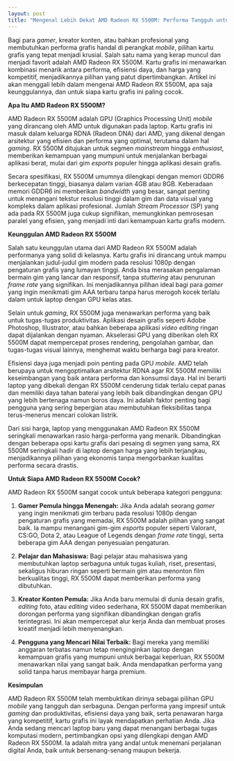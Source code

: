 ```yaml
---
layout: post
title: "Mengenal Lebih Dekat AMD Radeon RX 5500M: Performa Tangguh untuk Kebutuhan Mobile"
---
```


Bagi para *gamer*, kreator konten, atau bahkan profesional yang membutuhkan performa grafis handal di perangkat *mobile*, pilihan kartu grafis yang tepat menjadi krusial. Salah satu nama yang kerap muncul dan menjadi favorit adalah AMD Radeon RX 5500M. Kartu grafis ini menawarkan kombinasi menarik antara performa, efisiensi daya, dan harga yang kompetitif, menjadikannya pilihan yang patut dipertimbangkan. Artikel ini akan menggali lebih dalam mengenai AMD Radeon RX 5500M, apa saja keunggulannya, dan untuk siapa kartu grafis ini paling cocok.

**Apa Itu AMD Radeon RX 5500M?**

AMD Radeon RX 5500M adalah GPU (Graphics Processing Unit) *mobile* yang dirancang oleh AMD untuk digunakan pada laptop. Kartu grafis ini masuk dalam keluarga RDNA (Radeon DNA) dari AMD, yang dikenal dengan arsitektur yang efisien dan performa yang optimal, terutama dalam hal *gaming*. RX 5500M ditujukan untuk segmen *mainstream* hingga *enthusiast*, memberikan kemampuan yang mumpuni untuk menjalankan berbagai aplikasi berat, mulai dari gim *esports* populer hingga aplikasi desain grafis.

Secara spesifikasi, RX 5500M umumnya dilengkapi dengan memori GDDR6 berkecepatan tinggi, biasanya dalam varian 4GB atau 8GB. Keberadaan memori GDDR6 ini memberikan *bandwidth* yang besar, sangat penting untuk menangani tekstur resolusi tinggi dalam gim dan data visual yang kompleks dalam aplikasi profesional. Jumlah *Stream Processor* (SP) yang ada pada RX 5500M juga cukup signifikan, memungkinkan pemrosesan paralel yang efisien, yang menjadi inti dari kemampuan kartu grafis modern.

**Keunggulan AMD Radeon RX 5500M**

Salah satu keunggulan utama dari AMD Radeon RX 5500M adalah performanya yang solid di kelasnya. Kartu grafis ini dirancang untuk mampu menjalankan judul-judul gim modern pada resolusi 1080p dengan pengaturan grafis yang lumayan tinggi. Anda bisa merasakan pengalaman bermain gim yang lancar dan responsif, tanpa *stuttering* atau penurunan *frame rate* yang signifikan. Ini menjadikannya pilihan ideal bagi para *gamer* yang ingin menikmati gim AAA terbaru tanpa harus merogoh kocek terlalu dalam untuk laptop dengan GPU kelas atas.

Selain untuk *gaming*, RX 5500M juga menawarkan performa yang baik untuk tugas-tugas produktivitas. Aplikasi desain grafis seperti Adobe Photoshop, Illustrator, atau bahkan beberapa aplikasi *video editing* ringan dapat dijalankan dengan nyaman. Akselerasi GPU yang diberikan oleh RX 5500M dapat mempercepat proses rendering, pengolahan gambar, dan tugas-tugas visual lainnya, menghemat waktu berharga bagi para kreator.

Efisiensi daya juga menjadi poin penting pada GPU *mobile*. AMD telah berupaya untuk mengoptimalkan arsitektur RDNA agar RX 5500M memiliki keseimbangan yang baik antara performa dan konsumsi daya. Hal ini berarti laptop yang dibekali dengan RX 5500M cenderung tidak terlalu cepat panas dan memiliki daya tahan baterai yang lebih baik dibandingkan dengan GPU yang lebih bertenaga namun boros daya. Ini adalah faktor penting bagi pengguna yang sering bepergian atau membutuhkan fleksibilitas tanpa terus-menerus mencari colokan listrik.

Dari sisi harga, laptop yang menggunakan AMD Radeon RX 5500M seringkali menawarkan rasio harga-performa yang menarik. Dibandingkan dengan beberapa opsi kartu grafis dari pesaing di segmen yang sama, RX 5500M seringkali hadir di laptop dengan harga yang lebih terjangkau, menjadikannya pilihan yang ekonomis tanpa mengorbankan kualitas performa secara drastis.

**Untuk Siapa AMD Radeon RX 5500M Cocok?**

AMD Radeon RX 5500M sangat cocok untuk beberapa kategori pengguna:

1.  **Gamer Pemula hingga Menengah:** Jika Anda adalah seorang *gamer* yang ingin menikmati gim terbaru pada resolusi 1080p dengan pengaturan grafis yang memadai, RX 5500M adalah pilihan yang sangat baik. Ia mampu menangani gim-gim *esports* populer seperti Valorant, CS:GO, Dota 2, atau League of Legends dengan *frame rate* tinggi, serta beberapa gim AAA dengan penyesuaian pengaturan.

2.  **Pelajar dan Mahasiswa:** Bagi pelajar atau mahasiswa yang membutuhkan laptop serbaguna untuk tugas kuliah, riset, presentasi, sekaligus hiburan ringan seperti bermain gim atau menonton film berkualitas tinggi, RX 5500M dapat memberikan performa yang dibutuhkan.

3.  **Kreator Konten Pemula:** Jika Anda baru memulai di dunia desain grafis, *editing* foto, atau *editing* video sederhana, RX 5500M dapat memberikan dorongan performa yang signifikan dibandingkan dengan grafis terintegrasi. Ini akan mempercepat alur kerja Anda dan membuat proses kreatif menjadi lebih menyenangkan.

4.  **Pengguna yang Mencari Nilai Terbaik:** Bagi mereka yang memiliki anggaran terbatas namun tetap menginginkan laptop dengan kemampuan grafis yang mumpuni untuk berbagai keperluan, RX 5500M menawarkan nilai yang sangat baik. Anda mendapatkan performa yang solid tanpa harus membayar harga premium.

**Kesimpulan**

AMD Radeon RX 5500M telah membuktikan dirinya sebagai pilihan GPU *mobile* yang tangguh dan serbaguna. Dengan performa yang impresif untuk *gaming* dan produktivitas, efisiensi daya yang baik, serta penawaran harga yang kompetitif, kartu grafis ini layak mendapatkan perhatian Anda. Jika Anda sedang mencari laptop baru yang dapat menangani berbagai tugas komputasi modern, pertimbangkan opsi yang dilengkapi dengan AMD Radeon RX 5500M. Ia adalah mitra yang andal untuk menemani perjalanan digital Anda, baik untuk bersenang-senang maupun bekerja.
